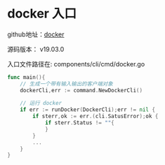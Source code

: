 # docker 入口


github地址：[docker](https://github.com/docker/docker-ce.git)

源码版本： v19.03.0

入口文件路径在: components/cli/cmd/docker.go
```go
func main(){
    // 生成一个带有输入输出的客户端对象
    dockerCli,err := command.NewDockerCli()
    
    // 运行 docker
    if err := runDocker(DockerCli);err != nil {
        if sterr,ok := err.(cli.SatusError);ok {
            if sterr.Status != ""{
            }
        }
        ...
    }
}
```
